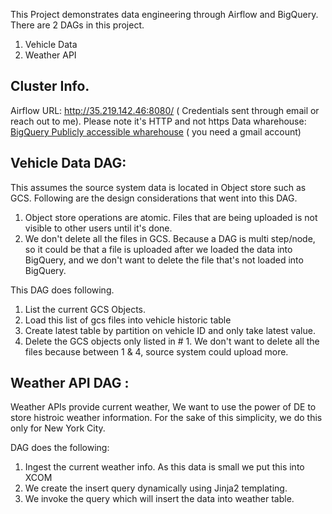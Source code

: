 This Project demonstrates data engineering through Airflow and BigQuery.  There are 2 DAGs in this project.
1. Vehicle Data 
2. Weather API

##  Cluster Info.

Airflow URL: http://35.219.142.46:8080/ ( Credentials sent through email or reach out to me). Please note it's HTTP and not https
Data wharehouse: [BigQuery Publicly accessible wharehouse](https://console.cloud.google.com/bigquery?authuser=0&project=rk-airflow&ws=!1m4!1m3!3m2!1srk-airflow!2sworksample) ( you need a gmail account)


##  Vehicle Data DAG:

This assumes the source system data is located in Object store such as GCS.  Following are the design considerations that went into this DAG.

1. Object store operations are atomic. Files that are being uploaded is not visible to other users until it's done.
2. We don't delete all the files in GCS. Because a DAG is multi step/node, so it could be that a file is uploaded after we loaded the data into BigQuery, and we don't want to delete the file that's not loaded into BigQuery.


This DAG does following.
1. List the current GCS Objects.
2. Load this list of gcs files into vehicle historic table
3. Create latest table by partition on vehicle ID and only take latest value.
4. Delete the GCS objects only listed in # 1. We don't want to delete all the files because between 1 & 4, source system could upload more.


## Weather API DAG :

Weather APIs provide current weather, We want to use the power of DE to store histroic weather information. For the sake of this simplicity, we do this only for New York City.

DAG does the following:
1. Ingest the current weather info. As this data is small we put this into XCOM
2. We create the insert query dynamically using Jinja2 templating.
3. We invoke the query which will insert the data into weather table.



